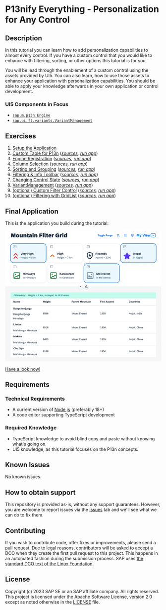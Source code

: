 # P13nify Everything - Personalization for Any Control

## Description
In this tutorial you can learn how to add personalization capabilities to almost every control. If you have a custom control that you would like to enhance with filtering, sorting, or other options this tutorial is for you.

You will be lead through the enablement of a custom control using the assets provided by UI5. You can also learn, how to use those assets to enhance your application with personalization capabilities. You should be able to apply your knowledge afterwards in your own application or control development.

### UI5 Components in Focus
* [`sap.m.p13n.Engine`](https://sdk.openui5.org/api/sap.m.p13n.Engine)
* [`sap.ui.fl.variants.VariantManagement`](https://sdk.openui5.org/api/sap.ui.fl.variants.VariantManagement)

## Exercises
1. [Setup the Application](exercises/ex01/)
1. [Custom Table for P13n](exercises/ex02/) (*[sources](/exercises/ex02/sample.p13n/), [run app](https://vigilant-adventure-yrgz2ee.pages.github.io/exercises/ex02/sample.p13n/dist)*)
1. [Engine Registration](exercises/ex03/) (*[sources](/exercises/ex03/sample.p13n/), [run app](https://vigilant-adventure-yrgz2ee.pages.github.io/exercises/ex03/sample.p13n/dist)*)
1. [Column Selection](exercises/ex04/) (*[sources](/exercises/ex04/sample.p13n/), [run app](https://vigilant-adventure-yrgz2ee.pages.github.io/exercises/ex04/sample.p13n/dist)*)
1. [Sorting and Grouping](exercises/ex05/) (*[sources](/exercises/ex05/sample.p13n/), [run app](https://vigilant-adventure-yrgz2ee.pages.github.io/exercises/ex05/sample.p13n/dist)*)
1. [Filtering & Info Toolbar](exercises/ex06/) (*[sources](/exercises/ex06/sample.p13n/), [run app](https://vigilant-adventure-yrgz2ee.pages.github.io/exercises/ex06/sample.p13n/dist)*)
1. [Changing Control State](exercises/ex07/) (*[sources](/exercises/ex07/sample.p13n/), [run app](https://vigilant-adventure-yrgz2ee.pages.github.io/exercises/ex07/sample.p13n/dist)*)
1. [VariantManagement](exercises/ex08/) (*[sources](/exercises/ex08/sample.p13n/), [run app](https://vigilant-adventure-yrgz2ee.pages.github.io/exercises/ex08/sample.p13n/dist)*)
1. [(optional) Custom Filter Control](exercises/ex09/) (*[sources](/exercises/ex09/sample.p13n/), [run app](https://vigilant-adventure-yrgz2ee.pages.github.io/exercises/ex09/sample.p13n/dist)*)
1. [(optional) Filtering with GridList](exercises/ex10/) (*[sources](/exercises/ex10/sample.p13n/), [run app](https://vigilant-adventure-yrgz2ee.pages.github.io/exercises/ex10/sample.p13n/dist)*)

## Final Application
This is the application you build during the tutorial:

![Sample Application](images/readme_1.png)

[Have a look now!](https://vigilant-adventure-yrgz2ee.pages.github.io/exercises/ex11/sample.p13n/dist)

## Requirements
### Technical Requirements
* A current version of [Node.js](https://nodejs.org/) (preferably 18+)
* A code editor supporting TypeScript development
### Required Knowledge
* TypeScript knowledge to avoid blind copy and paste without knowing what's going on.
* UI5 knowledge, as this tutorial focuses on the P13n concepts.

## Known Issues
No known issues.

## How to obtain support
This repository is provided as-is, without any support guarantees. However, you are welcome to report issues via the [Issues](../../issues) tab and we'll see what we can do to fix them.

## Contributing
If you wish to contribute code, offer fixes or improvements, please send a pull request. Due to legal reasons, contributors will be asked to accept a DCO when they create the first pull request to this project. This happens in an automated fashion during the submission process. SAP uses [the standard DCO text of the Linux Foundation](https://developercertificate.org/).

## License
Copyright (c) 2023 SAP SE or an SAP affiliate company. All rights reserved. This project is licensed under the Apache Software License, version 2.0 except as noted otherwise in the [LICENSE](LICENSE) file.